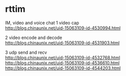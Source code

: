 rttim
=====

IM, video and voice chat
1 video cap<br>
http://blog.chinaunix.net/uid-15063109-id-4530994.html

2 video encode and decode <br>
http://blog.chinaunix.net/uid-15063109-id-4531903.html


3 udp send and recv <br>
http://blog.chinaunix.net/uid-15063109-id-4532768.html<br>
http://blog.chinaunix.net/uid-15063109-id-4536610.html<br>
http://blog.chinaunix.net/uid-15063109-id-4544203.html
